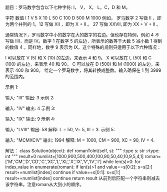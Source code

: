 题目：罗马数字包含以下七种字符: I， V， X， L，C，D 和 M。

字符          数值
I             1
V             5
X             10
L             50
C             100
D             500
M             1000
例如， 罗马数字 2 写做 II ，即为两个并列的 1。12 写做 XII ，即为 X + II 。 27 写做  XXVII, 即为 XX + V + II 。

通常情况下，罗马数字中小的数字在大的数字的右边。但也存在特例，例如 4 不写做 IIII，而是 IV。数字 1 在数字 5 的左边，所表示的数等于大数 5 减小数 1 得到的数值 4 。同样地，数字 9 表示为 IX。这个特殊的规则只适用于以下六种情况：

I 可以放在 V (5) 和 X (10) 的左边，来表示 4 和 9。
X 可以放在 L (50) 和 C (100) 的左边，来表示 40 和 90。 
C 可以放在 D (500) 和 M (1000) 的左边，来表示 400 和 900。
给定一个罗马数字，将其转换成整数。输入确保在 1 到 3999 的范围内。

示例 1:

输入: "III"
输出: 3
示例 2:

输入: "IV"
输出: 4
示例 3:

输入: "IX"
输出: 9
示例 4:

输入: "LVIII"
输出: 58
解释: L = 50, V= 5, III = 3.
示例 5:

输入: "MCMXCIV"
输出: 1994
解释: M = 1000, CM = 900, XC = 90, IV = 4.

解法：
class Solution(object):
    def romanToInt(self, s):
        """
        :type s: str
        :rtype: int
        """
        result=0
        numlist=[1000,900,500,400,100,90,50,40,10,9,5,4,1]
        roman=['M','CM','D','CD','C','XC','L','XL','X','IX','V','IV','I']
        while len(s)>0:
            for index,value in enumerate(roman):
                if len(s)>1 and value==s[0:2]:
                    s=s[2:]
                    result+=numlist[index]
                    continue
                if value==s[0:1]:
                    s=s[1:]
                    result+=numlist[index]
                    continue
        return result
从前到后匹配一个字符串则减去该字符串。注意roman从大到小的顺序。